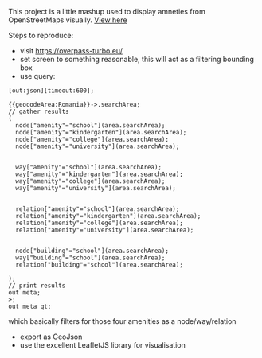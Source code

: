 This project is a little mashup used to display amneties from OpenStreetMaps visually. [View here](https://bogdan00.github.io/area-around-schools/) 

Steps to reproduce:
* visit https://overpass-turbo.eu/
* set screen to something reasonable, this will act as a filtering bounding box
* use query: 
```
[out:json][timeout:600];

{{geocodeArea:Romania}}->.searchArea;
// gather results
(
  node["amenity"="school"](area.searchArea);
  node["amenity"="kindergarten"](area.searchArea);
  node["amenity"="college"](area.searchArea);
  node["amenity"="university"](area.searchArea);
  
  
  way["amenity"="school"](area.searchArea);
  way["amenity"="kindergarten"](area.searchArea);
  way["amenity"="college"](area.searchArea);
  way["amenity"="university"](area.searchArea);
  
  
  relation["amenity"="school"](area.searchArea);
  relation["amenity"="kindergarten"](area.searchArea);
  relation["amenity"="college"](area.searchArea);
  relation["amenity"="university"](area.searchArea);
  
  
  node["building"="school"](area.searchArea);
  way["building"="school"](area.searchArea);
  relation["building"="school"](area.searchArea);
  
);
// print results
out meta;
>;
out meta qt;
```
which basically filters for those four amenities as a node/way/relation
* export as GeoJson
* use the excellent LeafletJS library for visualisation
 
